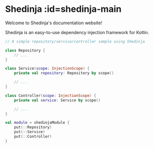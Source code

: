 # Shedinja :id=shedinja-main

Welcome to Shedinja's documentation website!

Shedinja is an easy-to-use dependency injection framework for Kotlin.

```kotlin
// A simple repository/service/controller sample using Shedinja

class Repository {
    // ...
}

class Service(scope: InjectionScope) {
    private val repository: Repository by scope()

    // ...
}

class Controller(scope: InjectionScope) {
    private val service: Service by scope()

    // ...
}

val module = shedinjaModule {
    put(::Repository)
    put(::Service)
    put(::Controller)
}
```
